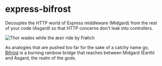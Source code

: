 # express-bifrost
Decouples the HTTP world of Express middleware (Midgard) from the rest of your code (Asgard) so that HTTP concerns don't leak into controllers. 

![Thor wades while the æsir ride by Frølich](https://cloud.githubusercontent.com/assets/50832/21269637/76d0ce1c-c381-11e6-901b-3ea18580322c.jpg)

As analogies that are pushed too far for the sake of a catchy name go, [Bifröst](https://en.wikipedia.org/wiki/Bifr%C3%B6st) is a burning rainbow bridge that reaches between Midgard (Earth) and Asgard, the realm of the gods.
